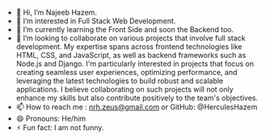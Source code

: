 - 👋 Hi, I’m Najeeb Hazem.
- 👀 I’m interested in Full Stack Web Development.
- 🌱 I’m currently learning the Front Side and soon the Backend too.
- 💞️ I’m looking to collaborate on various projects that involve full stack development. My expertise spans across frontend technologies like HTML, CSS, and JavaScript, as well as backend frameworks such as Node.js and Django. I'm particularly interested in projects that focus on creating seamless user experiences, optimizing performance, and leveraging the latest technologies to build robust and scalable applications. I believe collaborating on such projects will not only enhance my skills but also contribute positively to the team's objectives.
- 📫 How to reach me : nrh.zeus@gmail.com or GitHub: @HerculesHazem
- 😄 Pronouns: He/him
- ⚡ Fun fact: I am not funny. 

<!---
HerculesHazem/HerculesHazem is a ✨ special ✨ repository because its `README.md` (this file) appears on your GitHub profile.
You can click the Preview link to take a look at your changes.
--->
